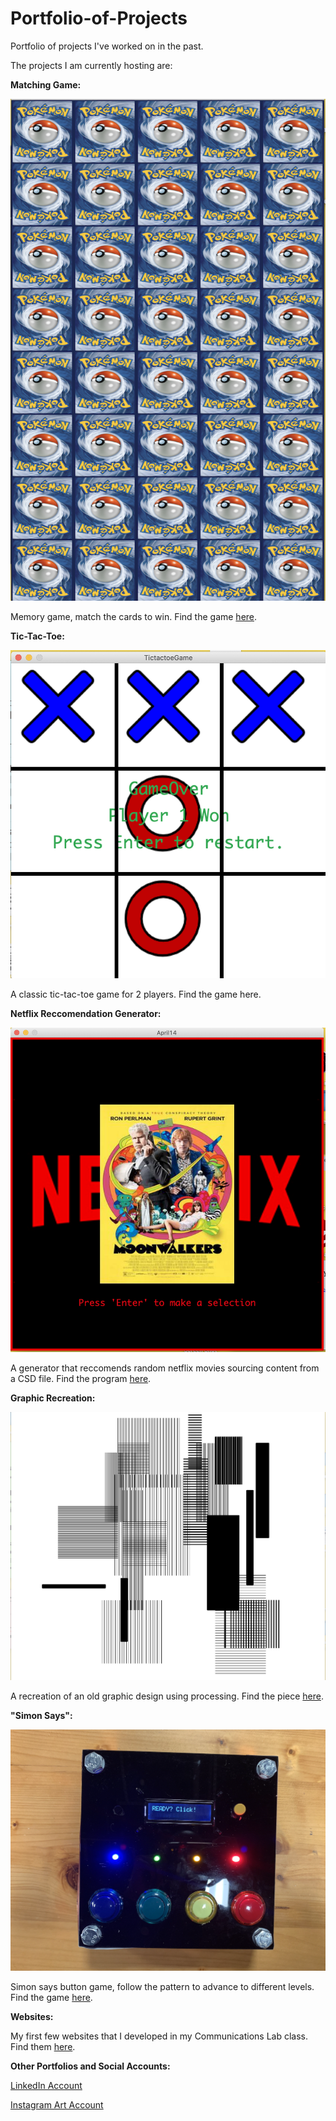 # Portfolio-of-Projects
Portfolio of projects I've worked on in the past.

The projects I am currently hosting are:

**Matching Game:**

![](Thumbnails/matchingGame.png)

Memory game, match the cards to win. Find the game [here](https://github.com/waadabr/Portfolio-of-Projects/tree/master/MatchingGame).

**Tic-Tac-Toe:**

![](Thumbnails/tictactoegame.png)

A classic tic-tac-toe game for 2 players. Find the game here.


**Netflix Reccomendation Generator:**

![](Thumbnails/Netflix.png)

A generator that reccomends random netflix movies sourcing content from a CSD file. Find the program [here](https://github.com/waadabr/Portfolio-of-Projects/tree/master/NetflixRec). 

**Graphic Recreation:**

![](Thumbnails/graphic.png)

A recreation of an old graphic design using processing. Find the piece [here](https://github.com/waadabr/Portfolio-of-Projects/tree/master/GraphicRecreation).

**"Simon Says":**

![](Thumbnails/SimonSays.png)

Simon says button game, follow the pattern to advance to different levels. Find the game [here](https://github.com/waadabr/Portfolio-of-Projects/tree/master/SimonSays). 

**Websites:**

My first few websites that I developed in my Communications Lab class. Find them [here](https://github.com/waadabr/Portfolio-of-Projects/tree/master/PracticeWebsites).


**Other Portfolios and Social Accounts:**

[LinkedIn Account](https://www.linkedin.com/in/waad-a-626068135/)

[Instagram Art Account](https://www.instagram.com/waad.arts/)
